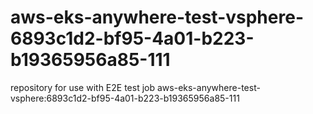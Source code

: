 # aws-eks-anywhere-test-vsphere-6893c1d2-bf95-4a01-b223-b19365956a85-111
repository for use with E2E test job aws-eks-anywhere-test-vsphere:6893c1d2-bf95-4a01-b223-b19365956a85-111
